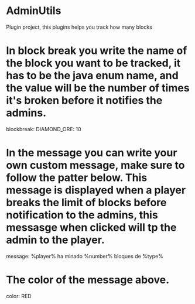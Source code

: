 # AdminUtils
Plugin project, this plugins helps you track how many blocks
# In block break you write the name of the block you want to be tracked, it has to be the java enum name, and the value will be the number of times it's broken before it notifies the admins.
  
blockbreak:
  DIAMOND_ORE: 10
# In the message you can write your own custom message, make sure to follow the patter below. This message is displayed when a player breaks the limit of blocks before notification to the admins, this messasge when clicked will tp the admin to the player.
message: %player% ha minado %number% bloques de %type%
# The color of the message above.
color: RED
